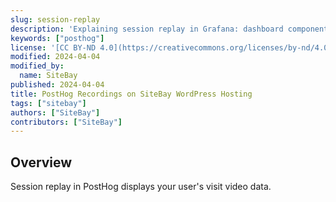 ```yaml
---
slug: session-replay
description: 'Explaining session replay in Grafana: dashboard components'
keywords: ["posthog"]
license: '[CC BY-ND 4.0](https://creativecommons.org/licenses/by-nd/4.0)'
modified: 2024-04-04
modified_by:
  name: SiteBay
published: 2024-04-04
title: PostHog Recordings on SiteBay WordPress Hosting
tags: ["sitebay"]
authors: ["SiteBay"]
contributors: ["SiteBay"]
---
```



## Overview

Session replay in PostHog displays your user's visit video data.